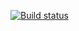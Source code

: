 [![Build status](https://ci.appveyor.com/api/projects/status/ky8jevktdlsv9rhd?svg=true)](https://ci.appveyor.com/project/danilka5984ka/pageobjects-x59wt)